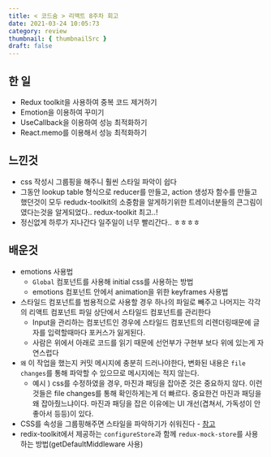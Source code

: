 ```yaml
---
title: < 코드숨 > 리액트 8주차 회고
date: 2021-03-24 10:05:73
category: review
thumbnail: { thumbnailSrc }
draft: false
---
```


## 한 일
- Redux toolkit을 사용하여 중복 코드 제거하기
- Emotion을 이용하여 꾸미기
- UseCallback을 이용하여 성능 최적화하기
- React.memo를 이용해서 성능 최적화하기

## 느낀것
- css 작성시 그룹핑을 해주니 훨씬 스타일 파악이 쉽다
- 그동안 lookup table 형식으로 reducer를 만들고, action 생성자 함수를 만들고 했던것이 모두 redudx-toolkit의 소중함을 알게하기위한 트레이너분들의 큰그림이였다는것을 알게되었다.. redux-toolkit 최고..!
- 정신없게 하루가 지나간다 일주일이 너무 빨리간다.. ㅎㅎㅎㅎ


## 배운것
- emotions 사용법
  - `Global` 컴포넌트를 사용해 initial css를 사용하는 방법
  - emotions 컴포넌트 안에서 animation을 위한 keyframes 사용법
- 스타일드 컴포넌트를 범용적으로 사용할 경우 하나의 파일로 빼주고 나머지는 각각의 리액트 컴포넌트 파일 상단에서 스타일드 컴포넌트를 관리한다
  - Input을 관리하는 컴포넌트인 경우에 스타일드 컴포넌트의 리렌더링때문에 글자를 입력할때마다 포커스가 잃게된다.
  - 사람은 위에서 아래로 코드를 읽기 때문에 선언부가 구현부 보다 위에 있는게 자연스럽다
- `왜` 이 작업을 했는지 커밋 메시지에 충분히 드러나야한다, 변화된 내용은 `file changes`를 통해 파악할 수 있으므로 메시지에는 적지 않는다.
  - 예시 ) css를 수정하였을 경우, 마진과 패딩을 잡아준 것은 중요하지 않다. 이런것들은 file changes를 통해 확인하게는게 더 빠르다. 중요한건 마진과 패딩을 왜 잡아줬느냐이다. 마진과 패딩을 잡은 이유에는 UI 개선(겹쳐서, 가독성이 안좋아서 등등)이 있다.
- CSS를 속성을 그룹핑해주면 스타일을 파악하기가 쉬워진다 - [참고](https://shylog.com/how-do-you-order-your-CSS-properties/ )
- redix-toolkit에서 제공하는 `configureStore`과 함께 `redux-mock-store`를 사용하는 방법(getDefaultMiddleware 사용)
